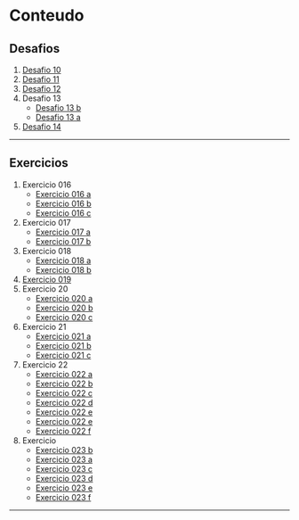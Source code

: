 # Conteudo

## Desafios

1. [Desafio 10](desafios/des10/android.html)
1. [Desafio 11](desafios/des11/index.html)
1. [Desafio 12](desafios/des12/index.html)
1. Desafio 13
    - [Desafio 13 b](desafios/des13/tabela2.html)
    - [Desafio 13 a](desafios/des13/tabela1.html)
1. [Desafio 14](desafios/des14/index.html)

---

## Exercicios

1. Exercicio 016
    - [Exercicio 016 a](exercicios/ex016/cor01.html)
    - [Exercicio 016 b](exercicios/ex016/cor02.html)
    - [Exercicio 016 c](exercicios/ex016/cor03.html)
1. Exercicio 017
    - [Exercicio 017 a](exercicios/ex017/fonte01.html)
    - [Exercicio 017 b](exercicios/ex017/fonte02.html)
1. Exercicio 018
    - [Exercicio 018 a](exercicios/ex018/fonte01.html)
    - [Exercicio 018 b](exercicios/ex018/fonte02.html)
1. [Exercicio 019](exercicios/ex019/seletor01.html)
1. Exercicio 20
    - [Exercicio 020 a](exercicios/ex020/pseudoclasse.html)
    - [Exercicio 020 b](exercicios/ex020/hover.html)
    - [Exercicio 020 c](exercicios/ex020/links.html)
1. Exercicio 21
    - [Exercicio 021 a](exercicios/ex021/caixa01.html)
    - [Exercicio 021 b](exercicios/ex021/caixa02.html)
    - [Exercicio 021 c](exercicios/ex021/caixa03.html)
1. Exercicio 22
    - [Exercicio 022 a](exercicios/ex022/fundo01.html)
    - [Exercicio 022 b](exercicios/ex022/fundo02.html)
    - [Exercicio 022 c](exercicios/ex022/fundo03.html)
    - [Exercicio 022 d](exercicios/ex022/fundo04.html)
    - [Exercicio 022 e](exercicios/ex022/fundo05.html)
    - [Exercicio 022 e](exercicios/ex022/fundo06.html)
    - [Exercicio 022 f](exercicios/ex022/fundo07.html)
1. Exercicio
    - [Exercicio 023 b](exercicios/ex023/tabela002.html)
    - [Exercicio 023 a](exercicios/ex023/tabela001.html)
    - [Exercicio 023 c](exercicios/ex023/tabela003.html)
    - [Exercicio 023 d](exercicios/ex023/tabela004.html)
    - [Exercicio 023 e](exercicios/ex023/tabela005.html)
    - [Exercicio 023 f](exercicios/ex023/tabela006.html)

---
